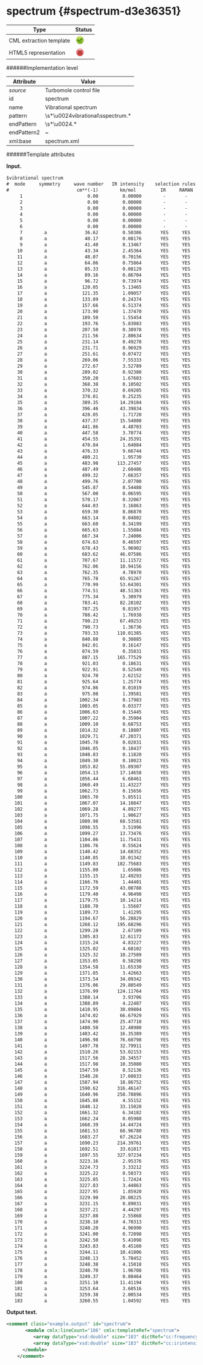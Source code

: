 # spectrum {#spectrum-d3e36351}


| Type                                                                                                                                                | Status                                                                                                                                              |
|----|----|
| CML extraction template                                                                                                                             | ![](/imgs/Total.png)                                                                                                                                |
| HTML5 representation                                                                                                                                | ![](/imgs/None.png)                                                                                                                                 |

######Implementation level

| Attribute                                                                                                                                           | Value                                                                                                                                               |
|----|----|
| *source*                                                                                                                                            | Turbomole control file                                                                                                                              |
| id                                                                                                                                                  | spectrum                                                                                                                                            |
| name                                                                                                                                                | Vibrational spectrum                                                                                                                                |
| pattern                                                                                                                                             | \\s\*\\u0024vibrational\\sspectrum.\*                                                                                                               |
| endPattern                                                                                                                                          | \\s\*\\u0024.\*                                                                                                                                     |
| endPattern2                                                                                                                                         | \~                                                                                                                                                  |
| xml:base                                                                                                                                            | spectrum.xml                                                                                                                                        |

######Template attributes

**Input.**

    $vibrational spectrum
    #  mode     symmetry     wave number   IR intensity    selection rules
    #                         cm**(-1)        km/mol         IR     RAMAN
         1                        0.00         0.00000        -       -
         2                        0.00         0.00000        -       -
         3                        0.00         0.00000        -       -
         4                        0.00         0.00000        -       -
         5                        0.00         0.00000        -       -
         6                        0.00         0.00000        -       -
         7        a              36.62         0.50306       YES     YES
         8        a              40.17         0.08176       YES     YES
         9        a              41.40         0.13467       YES     YES
        10        a              43.34         2.45364       YES     YES
        11        a              48.07         0.70156       YES     YES
        12        a              64.06         0.75864       YES     YES
        13        a              85.33         0.08129       YES     YES
        14        a              89.16         0.86704       YES     YES
        15        a              96.72         0.73974       YES     YES
        16        a             120.05         5.13465       YES     YES
        17        a             121.35         1.09057       YES     YES
        18        a             133.89         0.24374       YES     YES
        19        a             157.66         6.51374       YES     YES
        20        a             173.90         1.37470       YES     YES
        21        a             189.50         1.55454       YES     YES
        22        a             193.76         5.83083       YES     YES
        23        a             207.50         0.38978       YES     YES
        24        a             211.56         2.80634       YES     YES
        25        a             231.14         0.49278       YES     YES
        26        a             231.71         0.96929       YES     YES
        27        a             251.61         0.07472       YES     YES
        28        a             269.06         7.55333       YES     YES
        29        a             272.67         3.52789       YES     YES
        30        a             289.02         0.92380       YES     YES
        31        a             350.20         1.67603       YES     YES
        32        a             368.38         0.10502       YES     YES
        33        a             370.32         0.69205       YES     YES
        34        a             378.01         0.25235       YES     YES
        35        a             389.35        14.29104       YES     YES
        36        a             396.46        43.39834       YES     YES
        37        a             428.05         1.71720       YES     YES
        38        a             437.37        15.54808       YES     YES
        39        a             441.86         4.48703       YES     YES
        40        a             447.58         3.70774       YES     YES
        41        a             454.55        24.35391       YES     YES
        42        a             470.84         1.64084       YES     YES
        43        a             476.33         9.66744       YES     YES
        44        a             480.21         1.95730       YES     YES
        45        a             483.98       113.27457       YES     YES
        46        a             487.49         2.60486       YES     YES
        47        a             499.32         7.66357       YES     YES
        48        a             499.76         2.07700       YES     YES
        49        a             545.87         8.54488       YES     YES
        50        a             567.00         0.06595       YES     YES
        51        a             570.17         0.32067       YES     YES
        52        a             644.03         3.16863       YES     YES
        53        a             659.30         8.86870       YES     YES
        54        a             663.14         0.04802       YES     YES
        55        a             663.60         0.34199       YES     YES
        56        a             665.63         1.55084       YES     YES
        57        a             667.34         7.24006       YES     YES
        58        a             674.63         0.46597       YES     YES
        59        a             678.43         5.96902       YES     YES
        60        a             683.62        46.07586       YES     YES
        61        a             707.67        11.11572       YES     YES
        62        a             762.06        18.94156       YES     YES
        63        a             762.35         4.78970       YES     YES
        64        a             765.78        65.91267       YES     YES
        65        a             770.99        53.64301       YES     YES
        66        a             774.51        48.51363       YES     YES
        67        a             775.34         5.30979       YES     YES
        68        a             783.41        82.28102       YES     YES
        69        a             787.25         0.81957       YES     YES
        70        a             788.42         1.76938       YES     YES
        71        a             790.23        67.49253       YES     YES
        72        a             790.73         1.36736       YES     YES
        73        a             793.33       110.01385       YES     YES
        74        a             840.88         0.30885       YES     YES
        75        a             842.01         0.16147       YES     YES
        76        a             874.59         0.35831       YES     YES
        77        a             887.15       165.77529       YES     YES
        78        a             921.03         0.18631       YES     YES
        79        a             922.91         0.52549       YES     YES
        80        a             924.70         2.62152       YES     YES
        81        a             925.64         1.25774       YES     YES
        82        a             974.86         0.01019       YES     YES
        83        a             975.08         1.39581       YES     YES
        84        a            1002.34         0.17983       YES     YES
        85        a            1003.05         0.03377       YES     YES
        86        a            1006.63         0.15445       YES     YES
        87        a            1007.22         0.35904       YES     YES
        88        a            1009.10         0.68753       YES     YES
        89        a            1014.32         0.18807       YES     YES
        90        a            1029.71        47.20371       YES     YES
        91        a            1045.78         0.02031       YES     YES
        92        a            1046.05         0.18437       YES     YES
        93        a            1048.83         0.11820       YES     YES
        94        a            1049.30         0.10023       YES     YES
        95        a            1053.82        55.89307       YES     YES
        96        a            1054.13        17.14658       YES     YES
        97        a            1056.44         6.68461       YES     YES
        98        a            1060.49        11.43227       YES     YES
        99        a            1062.73         0.15656       YES     YES
       100        a            1065.70         5.85511       YES     YES
       101        a            1067.07        14.10847       YES     YES
       102        a            1069.28         4.89277       YES     YES
       103        a            1071.75         1.90627       YES     YES
       104        a            1080.98        68.53581       YES     YES
       105        a            1098.55         3.51996       YES     YES
       106        a            1099.27        13.73476       YES     YES
       107        a            1104.86        11.75431       YES     YES
       108        a            1106.76         0.55624       YES     YES
       109        a            1140.42        14.68352       YES     YES
       110        a            1140.85        18.01342       YES     YES
       111        a            1149.83       182.75683       YES     YES
       112        a            1155.00         1.65086       YES     YES
       113        a            1155.15        12.49293       YES     YES
       114        a            1166.76         1.44401       YES     YES
       115        a            1172.59        43.08788       YES     YES
       116        a            1179.40         4.96498       YES     YES
       117        a            1179.75        10.14214       YES     YES
       118        a            1188.70         1.55687       YES     YES
       119        a            1189.73         1.41295       YES     YES
       120        a            1194.67        56.28829       YES     YES
       121        a            1268.12       195.68296       YES     YES
       122        a            1299.28         2.67109       YES     YES
       123        a            1305.83        12.61172       YES     YES
       124        a            1315.24         4.83227       YES     YES
       125        a            1325.02         4.68102       YES     YES
       126        a            1325.32        10.27509       YES     YES
       127        a            1353.05         0.58298       YES     YES
       128        a            1354.58        11.65330       YES     YES
       129        a            1371.85         3.42663       YES     YES
       130        a            1373.54        34.09342       YES     YES
       131        a            1376.06        29.80549       YES     YES
       132        a            1376.99       124.11764       YES     YES
       133        a            1388.14         3.93706       YES     YES
       134        a            1388.89         4.22487       YES     YES
       135        a            1410.95        30.09804       YES     YES
       136        a            1474.02        66.67929       YES     YES
       137        a            1474.90        25.47718       YES     YES
       138        a            1480.50        12.48980       YES     YES
       139        a            1483.42        16.35389       YES     YES
       140        a            1496.98        76.60798       YES     YES
       141        a            1497.78        32.79911       YES     YES
       142        a            1510.26        53.02153       YES     YES
       143        a            1517.56        28.34557       YES     YES
       144        a            1517.98        10.35080       YES     YES
       145        a            1547.59         8.52136       YES     YES
       146        a            1548.26        17.60833       YES     YES
       147        a            1587.94        18.86752       YES     YES
       148        a            1590.62       316.46147       YES     YES
       149        a            1640.96       258.78896       YES     YES
       150        a            1645.88         4.55152       YES     YES
       151        a            1648.12        33.15028       YES     YES
       152        a            1661.32         6.34182       YES     YES
       153        a            1662.24         0.05988       YES     YES
       154        a            1668.39        14.44724       YES     YES
       155        a            1681.53        68.96780       YES     YES
       156        a            1683.27        67.26224       YES     YES
       157        a            1690.23       214.39761       YES     YES
       158        a            1692.51        33.61017       YES     YES
       159        a            1697.55       327.97234       YES     YES
       160        a            3223.16         2.95376       YES     YES
       161        a            3224.73         3.33212       YES     YES
       162        a            3225.22         0.50373       YES     YES
       163        a            3225.85         1.72424       YES     YES
       164        a            3227.83         3.44863       YES     YES
       165        a            3227.95         1.85920       YES     YES
       166        a            3229.90        20.08225       YES     YES
       167        a            3231.15         0.89031       YES     YES
       168        a            3237.21         4.44297       YES     YES
       169        a            3237.88         2.55868       YES     YES
       170        a            3238.10         4.70313       YES     YES
       171        a            3240.20         4.96990       YES     YES
       172        a            3241.00         0.72098       YES     YES
       173        a            3242.50         5.41098       YES     YES
       174        a            3243.83         0.45160       YES     YES
       175        a            3244.11        10.41806       YES     YES
       176        a            3248.13         5.78452       YES     YES
       177        a            3248.38         4.15018       YES     YES
       178        a            3248.70         1.96708       YES     YES
       179        a            3249.37         0.08464       YES     YES
       180        a            3251.10        11.41194       YES     YES
       181        a            3253.64         3.60516       YES     YES
       182        a            3259.38         2.00534       YES     YES
       183        a            3260.55         1.04592       YES     YES
        

**Output text.**

```xml
<comment class="example.output" id="spectrum">    
       <module cmlx:lineCount="186" cmlx:templateRef="spectrum">
          <array dataType="xsd:double" size="183" dictRef="cc:frequency">0.0 0.0 0.0 0.0 0.0 0.0 36.62 40.17 41.4 43.34 48.07 64.06 85.33 89.16 96.72 120.05 121.35 133.89 157.66 173.9 189.5 193.76 207.5 211.56 231.14 231.71 251.61 269.06 272.67 289.02 350.2 368.38 370.32 378.01 389.35 396.46 428.05 437.37 441.86 447.58 454.55 470.84 476.33 480.21 483.98 487.49 499.32 499.76 545.87 567.0 570.17 644.03 659.3 663.14 663.6 665.63 667.34 674.63 678.43 683.62 707.67 762.06 762.35 765.78 770.99 774.51 775.34 783.41 787.25 788.42 790.23 790.73 793.33 840.88 842.01 874.59 887.15 921.03 922.91 924.7 925.64 974.86 975.08 1002.34 1003.05 1006.63 1007.22 1009.1 1014.32 1029.71 1045.78 1046.05 1048.83 1049.3 1053.82 1054.13 1056.44 1060.49 1062.73 1065.7 1067.07 1069.28 1071.75 1080.98 1098.55 1099.27 1104.86 1106.76 1140.42 1140.85 1149.83 1155.0 1155.15 1166.76 1172.59 1179.4 1179.75 1188.7 1189.73 1194.67 1268.12 1299.28 1305.83 1315.24 1325.02 1325.32 1353.05 1354.58 1371.85 1373.54 1376.06 1376.99 1388.14 1388.89 1410.95 1474.02 1474.9 1480.5 1483.42 1496.98 1497.78 1510.26 1517.56 1517.98 1547.59 1548.26 1587.94 1590.62 1640.96 1645.88 1648.12 1661.32 1662.24 1668.39 1681.53 1683.27 1690.23 1692.51 1697.55 3223.16 3224.73 3225.22 3225.85 3227.83 3227.95 3229.9 3231.15 3237.21 3237.88 3238.1 3240.2 3241.0 3242.5 3243.83 3244.11 3248.13 3248.38 3248.7 3249.37 3251.1 3253.64 3259.38 3260.55</array>
          <array dataType="xsd:double" size="183" dictRef="cc:irintensity">0.0 0.0 0.0 0.0 0.0 0.0 0.50306 0.08176 0.13467 2.45364 0.70156 0.75864 0.08129 0.86704 0.73974 5.13465 1.09057 0.24374 6.51374 1.3747 1.55454 5.83083 0.38978 2.80634 0.49278 0.96929 0.07472 7.55333 3.52789 0.9238 1.67603 0.10502 0.69205 0.25235 14.29104 43.39834 1.7172 15.54808 4.48703 3.70774 24.35391 1.64084 9.66744 1.9573 113.27457 2.60486 7.66357 2.077 8.54488 0.06595 0.32067 3.16863 8.8687 0.04802 0.34199 1.55084 7.24006 0.46597 5.96902 46.07586 11.11572 18.94156 4.7897 65.91267 53.64301 48.51363 5.30979 82.28102 0.81957 1.76938 67.49253 1.36736 110.01385 0.30885 0.16147 0.35831 165.77529 0.18631 0.52549 2.62152 1.25774 0.01019 1.39581 0.17983 0.03377 0.15445 0.35904 0.68753 0.18807 47.20371 0.02031 0.18437 0.1182 0.10023 55.89307 17.14658 6.68461 11.43227 0.15656 5.85511 14.10847 4.89277 1.90627 68.53581 3.51996 13.73476 11.75431 0.55624 14.68352 18.01342 182.75683 1.65086 12.49293 1.44401 43.08788 4.96498 10.14214 1.55687 1.41295 56.28829 195.68296 2.67109 12.61172 4.83227 4.68102 10.27509 0.58298 11.6533 3.42663 34.09342 29.80549 124.11764 3.93706 4.22487 30.09804 66.67929 25.47718 12.4898 16.35389 76.60798 32.79911 53.02153 28.34557 10.3508 8.52136 17.60833 18.86752 316.46147 258.78896 4.55152 33.15028 6.34182 0.05988 14.44724 68.9678 67.26224 214.39761 33.61017 327.97234 2.95376 3.33212 0.50373 1.72424 3.44863 1.8592 20.08225 0.89031 4.44297 2.55868 4.70313 4.9699 0.72098 5.41098 0.4516 10.41806 5.78452 4.15018 1.96708 0.08464 11.41194 3.60516 2.00534 1.04592</array>
      </module>
    </comment>
```
